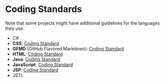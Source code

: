 # Coding Standards

Note that some projects might have additional guidelines for the languages they use.

* C#
* **CSS**: [Coding Standard](https://oss-generic.github.io/process/codingStandards/CodingStandard-Css.html)
* **GFMD** (GitHub Flavored Markdown): [Coding Standard](https://oss-generic.github.io/process/codingStandards/CodingStandard-Gfmd.html)
* **HTML**: [Coding Standard](https://oss-generic.github.io/process/codingStandards/CodingStandard-Html.html)
* **Java**: [Coding Standard](https://oss-generic.github.io/process/codingStandards/CodingStandard-Java.html)
* **JavaScript**: [Coding Standard](https://docs.google.com/document/d/1gZ6WG6HBTJYHAtVkz9kzi_SUuzfXqzO-SvFnLuag2xM/pub?embedded=true)
* **JSP**: [Coding Standard](https://docs.google.com/document/d/14bXfdveXvoIaPBYpL19m4PK6oPabSnnoawj6OGjOzD4/pub?embedded=true)
* JSTL
